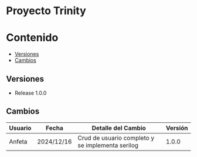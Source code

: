 # Proyecto Trinity

# Contenido

- [Versiones](#versiones)
- [Cambios](#cambios)

## Versiones

- Release 1.0.0

## Cambios
| Usuario | Fecha | Detalle del Cambio | Versión |
|---------|-------|--------------------|---------|
| Anfeta | 2024/12/16  | Crud de usuario completo y se implementa serilog | 1.0.0